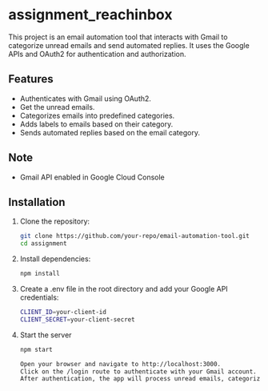 # assignment_reachinbox

This project is an email automation tool that interacts with Gmail to categorize unread emails and send automated replies. It uses the Google APIs and OAuth2 for authentication and authorization.

## Features
- Authenticates with Gmail using OAuth2.
- Get the unread emails.
- Categorizes emails into predefined categories.
- Adds labels to emails based on their category.
- Sends automated replies based on the email category.

## Note

- Gmail API enabled in Google Cloud Console

## Installation

1. Clone the repository:
   ```bash
   git clone https://github.com/your-repo/email-automation-tool.git
   cd assignment

2. Install dependencies:
   ```bash
   npm install

3. Create a .env file in the root directory and add your Google API credentials:   
    ```bash
    CLIENT_ID=your-client-id
    CLIENT_SECRET=your-client-secret

4. Start the server    
    ```bash
    npm start

    Open your browser and navigate to http://localhost:3000.
    Click on the /login route to authenticate with your Gmail account.
    After authentication, the app will process unread emails, categorize them, label them, and send automated replies.
